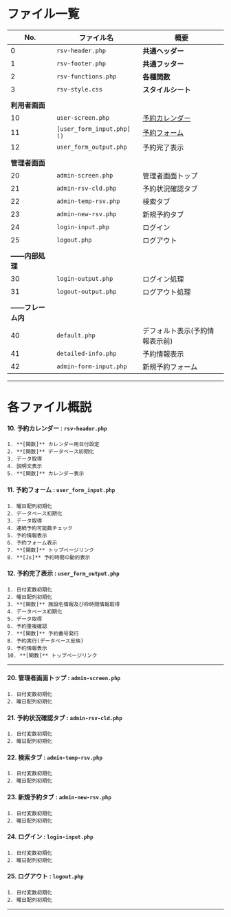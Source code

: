 # ファイル一覧

| No. | ファイル名 | 概要 |
| ---- | ---- | ---- |
| 0 | `rsv-header.php` | **共通ヘッダー** |
| 1 | `rsv-footer.php` | **共通フッター** |
| 2 | `rsv-functions.php` | **各種関数** |
| 3 | `rsv-style.css` | **スタイルシート** |
|  |  |  |
| **利用者画面** |  |  |
| 10 | `user-screen.php` | [予約カレンダー](#各ファイル概説) |
| 11 | `[user_form_input.php]()` | [予約フォーム]([https://github.com/sub-t422047/test22/edit/main/Docs/FileList.md#12-%E4%BA%88%E7%B4%84%E5%AE%8C%E4%BA%86%E8%A1%A8%E7%A4%BA--user_form_outputphp](https://github.com/sub-t422047/test22/blob/main/Docs/FileList.md#12-%E4%BA%88%E7%B4%84%E5%AE%8C%E4%BA%86%E8%A1%A8%E7%A4%BA--user_form_outputphp)) |
| 12 | `user_form_output.php` | 予約完了表示 |
|  |  |  |
| **管理者画面** |  |  |
| 20 | `admin-screen.php` | 管理者画面トップ |
| 21 | `admin-rsv-cld.php` | 予約状況確認タブ |
| 22 | `admin-temp-rsv.php` | 検索タブ |
| 23 | `admin-new-rsv.php` | 新規予約タブ |
| 24 | `login-input.php` | ログイン |
| 25 | `logout.php` | ログアウト |
|  |  |  |
|  **――内部処理** |  |  |
| 30 | `login-output.php` | ログイン処理 |
| 31 | `logout-output.php` | ログアウト処理 |
|  |  |  |
|  **――フレーム内** |  |  |
| 40 | `default.php` | デフォルト表示(予約情報表示前) |
| 41 | `detailed-info.php` | 予約情報表示 |
| 42 | `admin-form-input.php` | 新規予約フォーム |


***
# 各ファイル概説

#### 10. **予約カレンダー** : `rsv-header.php`
    1. **[関数]** カレンダー用日付設定
    2. **[関数]** データベース初期化
    3. データ取得
    4. 説明文表示
    5. **[関数]** カレンダー表示
  

#### 11. **予約フォーム** : `user_form_input.php`
    1. 曜日配列初期化
    2. データベース初期化
    3. データ取得
    4. 連続予約可能数チェック
    5. 予約情報表示
    6. 予約フォーム表示
    7. **[関数]** トップページリンク
    8. **[Js]** 予約時間の動的表示

#### 12. **予約完了表示** : `user_form_output.php`
    1. 日付変数初期化
    2. 曜日配列初期化
    3. **[関数]** 施設名情報及び枠時間情報取得
    4. データベース初期化
    5. データ取得
    6. 予約重複確認
    7. **[関数]** 予約番号発行
    8. 予約実行(データベース反映)
    9. 予約情報表示
    10. **[関数]** トップページリンク

***
#### 20. **管理者画面トップ** : `admin-screen.php`
    1. 日付変数初期化
    2. 曜日配列初期化

#### 21. **予約状況確認タブ** : `admin-rsv-cld.php`
    1. 日付変数初期化
    2. 曜日配列初期化
   
#### 22. **検索タブ** : `admin-temp-rsv.php`
    1. 日付変数初期化
    2. 曜日配列初期化
   
#### 23. **新規予約タブ** : `admin-new-rsv.php`
    1. 日付変数初期化
    2. 曜日配列初期化

#### 24. **ログイン** : `login-input.php`
    1. 日付変数初期化
    2. 曜日配列初期化

#### 25. **ログアウト** : `logout.php`
    1. 日付変数初期化
    2. 曜日配列初期化
   
***
